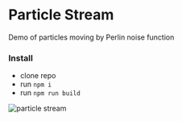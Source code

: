 # Particle Stream

Demo of particles moving by Perlin noise function 

### Install
* clone repo
* run `npm i`
* run `npm run build`

![particle stream](http://i.giphy.com/xTiN0tMbzKPjV0gN2w.gif)

